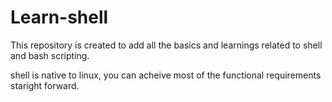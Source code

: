 # Learn-shell
This repository is created to add all the basics and learnings related to shell and bash scripting.

shell is native to linux, you can acheive most of the functional requirements staright forward.